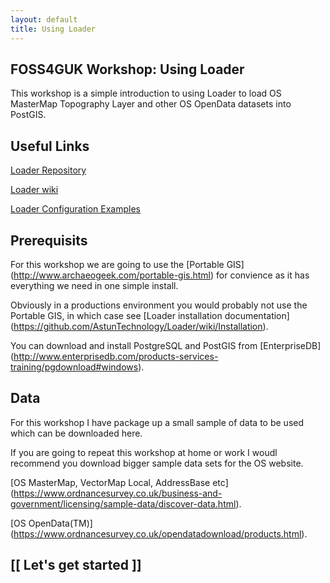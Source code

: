 ```yaml
--- 
layout: default
title: Using Loader
--- 
```


## FOSS4GUK Workshop: Using Loader ##
This workshop is a simple introduction to using Loader to load OS MasterMap Topography Layer and other OS OpenData datasets into PostGIS.

## Useful Links ##
[Loader Repository](https://github.com/AstunTechnology/Loader)

[Loader wiki](https://github.com/AstunTechnology/Loader/wiki)

[Loader Configuration Examples](https://github.com/AstunTechnology/Loader/wiki/Configuration-examples)


## Prerequisits ##
For this workshop we are going to use the [Portable GIS] (http://www.archaeogeek.com/portable-gis.html) for convience as it has everything we need in one simple install.

Obviously in a productions environment you would probably not use the Portable GIS, in which case see [Loader installation documentation] (https://github.com/AstunTechnology/Loader/wiki/Installation).

You can download and install PostgreSQL and PostGIS from [EnterpriseDB] (http://www.enterprisedb.com/products-services-training/pgdownload#windows).

## Data ##
For this workshop I have package up a small sample of data to be used which can be downloaded here.

If you are going to repeat this workshop at home or work I woudl recommend you download bigger sample data sets for the OS website.

[OS MasterMap, VectorMap Local, AddressBase etc] (https://www.ordnancesurvey.co.uk/business-and-government/licensing/sample-data/discover-data.html).

[OS OpenData(TM)] (https://www.ordnancesurvey.co.uk/opendatadownload/products.html).

## [[ Let's get started ]] ##
